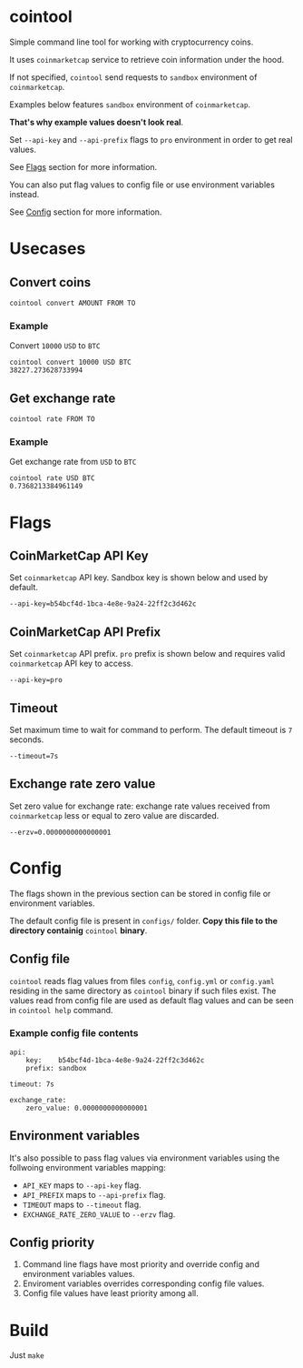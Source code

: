 # cointool
Simple command line tool for working with cryptocurrency coins.

It uses `coinmarketcap` service to retrieve coin information under the hood.

If not specified, `cointool` send requests to `sandbox` environment of `coinmarketcap`.

Examples below features `sandbox` environment of `coinmarketcap`.

**That's why example values doesn't look real**.

Set `--api-key` and `--api-prefix` flags to `pro` environment in order to get real values.

See [Flags](https://github.com/vdrpkv/cointool/tree/main#flags) section for more information.

You can also put flag values to config file or use environment variables instead.

See [Config](https://github.com/vdrpkv/cointool/tree/main#config) section for more information.

# Usecases

## Convert coins
```
cointool convert AMOUNT FROM TO
```

### Example

Convert `10000` `USD` to `BTC`
```
cointool convert 10000 USD BTC
38227.273628733994
```


## Get exchange rate
```
cointool rate FROM TO
```

### Example

Get exchange rate from `USD` to `BTC`
```
cointool rate USD BTC
0.7368213384961149
```

# Flags

## CoinMarketCap API Key
Set `coinmarketcap` API key. Sandbox key is shown below and used by default.
```
--api-key=b54bcf4d-1bca-4e8e-9a24-22ff2c3d462c
```

## CoinMarketCap API Prefix
Set `coinmarketcap` API prefix. `pro` prefix is shown below and requires valid `coinmarketcap` API key to access.
```
--api-key=pro
```

## Timeout
Set maximum time to wait for command to perform. The default timeout is `7` seconds.
```
--timeout=7s
```

## Exchange rate zero value
Set zero value for exchange rate: exchange rate values received from `coinmarketcap` less or equal to zero value are discarded.
```
--erzv=0.0000000000000001
```

# Config

The flags shown in the previous section can be stored in config file or environment variables.

The default config file is present in `configs/` folder. **Copy this file to the directory containig** `cointool` **binary**.

## Config file

`cointool` reads flag values from files `config`, `config.yml` or `config.yaml` residing in the same directory as `cointool` binary if such files exist. The values read from config file are used as default flag values and can be seen in `cointool help` command.

### Example config file contents
```
api:
    key:    b54bcf4d-1bca-4e8e-9a24-22ff2c3d462c
    prefix: sandbox

timeout: 7s

exchange_rate:
    zero_value: 0.0000000000000001

```

## Environment variables

It's also possible to pass flag values via environment variables using the follwoing environment variables mapping:

* `API_KEY` maps to `--api-key` flag.
* `API_PREFIX` maps to `--api-prefix` flag.
* `TIMEOUT` maps to `--timeout` flag.
* `EXCHANGE_RATE_ZERO_VALUE` to `--erzv` flag.

## Config priority

1. Command line flags have most priority and override config and environment variables values.
2. Enviroment variables overrides corresponding config file values.
3. Config file values have least priority among all.

# Build

Just `make`
